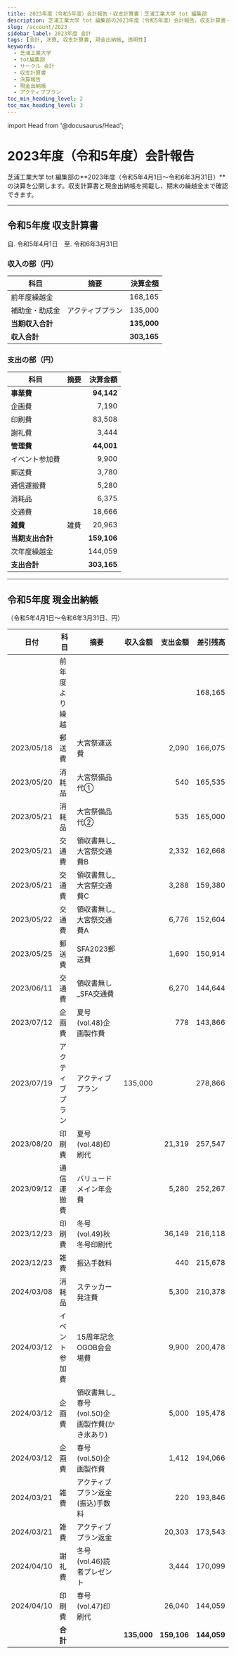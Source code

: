 ```yaml
---
title: 2023年度（令和5年度）会計報告・収支計算書｜芝浦工業大学 tot 編集部
description: 芝浦工業大学 tot 編集部の2023年度（令和5年度）会計報告。収支計算書・現金出納帳・事業費内訳・期末繰越の詳細を公開。
slug: /account/2023
sidebar_label: 2023年度 会計
tags: [会計, 決算, 収支計算書, 現金出納帳, 透明性]
keywords:
  - 芝浦工業大学
  - tot編集部
  - サークル 会計
  - 収支計算書
  - 決算報告
  - 現金出納帳
  - アクティブプラン
toc_min_heading_level: 2
toc_max_heading_level: 3
---
```


import Head from '@docusaurus/Head';

<Head>
  <link rel="canonical" href="https://tot-book.vercel.app/docs/account/2023" />
  <script type="application/ld+json">
    {JSON.stringify({
      "@context": "https://schema.org",
      "@type": "Report",
      "name": "2023年度（令和5年度）会計報告・収支計算書｜芝浦工業大学 tot 編集部",
      "description": "芝浦工業大学 tot 編集部の2023年度（令和5年度）会計報告。収支計算書・現金出納帳・事業費内訳・期末繰越の詳細を公開。",
      "inLanguage": "ja",
      "datePublished": "2024-03-31",
      "dateModified": "2024-03-31",
      "url": "https://tot-book.vercel.app/docs/account/2023",
      "image": "https://tot-book.vercel.app/img/og/og-2023-finance.png",
      "publisher": {
        "@type": "Organization",
        "name": "芝浦工業大学 tot 編集部",
        "url": "https://tot-book.vercel.app/",
        "logo": {
          "@type": "ImageObject",
          "url": "https://tot-book.vercel.app/img/logo.png"
        }
      },
      "about": [
        {"@type": "Thing", "name": "会計報告"},
        {"@type": "Thing", "name": "収支計算書"},
        {"@type": "Thing", "name": "現金出納帳"}
      ],
      "isPartOf": {"@type": "CreativeWorkSeries", "name": "活動記録・会計"}
    })}
  </script>
</Head>

# 2023年度（令和5年度）会計報告

芝浦工業大学 tot 編集部の**2023年度（令和5年4月1日〜令和6年3月31日）**の決算を公開します。収支計算書と現金出納帳を掲載し、期末の繰越金まで確認できます。

---

## 令和5年度 収支計算書  
自. 令和5年4月1日　至. 令和6年3月31日

### 収入の部（円）

| 科目             | 摘要             |  決算金額 |
| ---------------- | ---------------- | --------: |
| 前年度繰越金     |                  |   168,165 |
| 補助金・助成金   | アクティブプラン |   135,000 |
| **当期収入合計** |                  | **135,000** |
| **収入合計**     |                  | **303,165** |

### 支出の部（円）

| 科目             | 摘要 |  決算金額 |
| ---------------- | ---- | --------: |
| **事業費**       |      |  **94,142** |
| 企画費           |      |     7,190 |
| 印刷費           |      |    83,508 |
| 謝礼費           |      |     3,444 |
| **管理費**       |      |  **44,001** |
| イベント参加費   |      |     9,900 |
| 郵送費           |      |     3,780 |
| 通信運搬費       |      |     5,280 |
| 消耗品           |      |     6,375 |
| 交通費           |      |    18,666 |
| **雑費**         | 雑費 |    20,963 |
| **当期支出合計** |      | **159,106** |
| 次年度繰越金     |      |   144,059 |
| **支出合計**     |      | **303,165** |

---

## 令和5年度 現金出納帳  
（令和5年4月1日〜令和6年3月31日、円）

| 日付       | 科目             | 摘要                                          | 収入金額 | 支出金額 | 差引残高 |
| ---------- | ---------------- | --------------------------------------------- | -------: | -------: | -------: |
|            | 前年度より繰越   |                                               |          |          | 168,165  |
| 2023/05/18 | 郵送費           | 大宮祭運送費                                  |          | 2,090    | 166,075  |
| 2023/05/20 | 消耗品           | 大宮祭備品代①                                 |          | 540      | 165,535  |
| 2023/05/21 | 消耗品           | 大宮祭備品代②                                 |          | 535      | 165,000  |
| 2023/05/21 | 交通費           | 領収書無し_大宮祭交通費B                      |          | 2,332    | 162,668  |
| 2023/05/21 | 交通費           | 領収書無し_大宮祭交通費C                      |          | 3,288    | 159,380  |
| 2023/05/22 | 交通費           | 領収書無し_大宮祭交通費A                      |          | 6,776    | 152,604  |
| 2023/05/25 | 郵送費           | SFA2023郵送費                                 |          | 1,690    | 150,914  |
| 2023/06/11 | 交通費           | 領収書無し_SFA交通費                          |          | 6,270    | 144,644  |
| 2023/07/12 | 企画費           | 夏号(vol.48)企画製作費                        |          | 778      | 143,866  |
| 2023/07/19 | アクティブプラン | アクティブプラン                              | 135,000  |          | 278,866  |
| 2023/08/20 | 印刷費           | 夏号(vol.48)印刷代                            |          | 21,319   | 257,547  |
| 2023/09/12 | 通信運搬費       | バリュードメイン年会費                        |          | 5,280    | 252,267  |
| 2023/12/23 | 印刷費           | 冬号(vol.49)秋冬号印刷代                      |          | 36,149   | 216,118  |
| 2023/12/23 | 雑費             | 振込手数料                                    |          | 440      | 215,678  |
| 2024/03/08 | 消耗品           | ステッカー発注費                              |          | 5,300    | 210,378  |
| 2024/03/12 | イベント参加費   | 15周年記念OGOB会会場費                        |          | 9,900    | 200,478  |
| 2024/03/12 | 企画費           | 領収書無し_春号(vol.50)企画製作費(かき氷あり) |          | 5,000    | 195,478  |
| 2024/03/12 | 企画費           | 春号(vol.50)企画製作費                        |          | 1,412    | 194,066  |
| 2024/03/21 | 雑費             | アクティブプラン返金(振込)手数料              |          | 220      | 193,846  |
| 2024/03/21 | 雑費             | アクティブプラン返金                          |          | 20,303   | 173,543  |
| 2024/04/10 | 謝礼費           | 冬号(vol.46)読者プレゼント                    |          | 3,444    | 170,099  |
| 2024/04/10 | 印刷費           | 春号(vol.47)印刷代                            |          | 26,040   | 144,059  |
|            | **合計**         |                                               | **135,000** | **159,106** | **144,059** |
